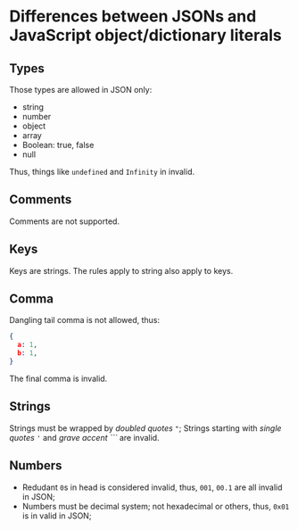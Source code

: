 # Differences between JSONs and JavaScript object/dictionary literals

## Types

Those types are allowed in JSON only:
  - string
  - number
  - object
  - array
  - Boolean: true, false
  - null

Thus, things like `undefined` and `Infinity` in invalid.

## Comments

Comments are not supported.

## Keys

Keys are strings. The rules apply to string also apply to keys.

## Comma

Dangling tail comma is not allowed, thus:
```json
{
  a: 1,
  b: 1,
}
```
The final comma is invalid.

## Strings

Strings must be wrapped by *doubled quotes `"`*; Strings starting with *single quotes `'`* and *grave accent `\``* are invalid.

## Numbers

  - Redudant `0`s in head is considered invalid, thus, `001`, `00.1` are all invalid in JSON;
  - Numbers must be decimal system; not hexadecimal or others, thus, `0x01` is in valid in JSON;

